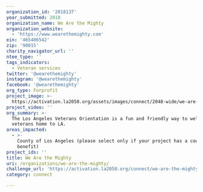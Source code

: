```yaml
---
organization_id: '2018137'
year_submitted: 2018
organization_name: We Are the Mighty
organization_website:
  - 'https://www.wearethemighty.com'
ein: '465406542'
zip: '90015'
charity_navigator_url: ''
ntee_type: ''
tags_indicators:
  - Veteran services
twitter: '@wearethemighty'
instagram: '@wearethemighty'
facebook: '@wearethemighty'
org_type: Forprofit
project_image: >-
  https://activation.la2050.org/assets/images/connect/2048-wide/we-are-the-mighty.jpg
project_video: ''
org_summary: >-
  The Los Angeles Veterans Orientation is a fun and friendly way to welcome
  veterans home to LA.
areas_impacted:
  - >-
    County of Los Angeles (please select only if your project has a countywide
    benefit)
project_ids: ''
title: We Are the Mighty
uri: /organizations/we-are-the-mighty/
challenge_url: 'https://activation.la2050.org/connect/we-are-the-mighty/'
category: connect

---
```


